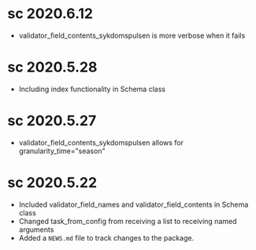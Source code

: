 # sc 2020.6.12

* validator_field_contents_sykdomspulsen is more verbose when it fails

# sc 2020.5.28

* Including index functionality in Schema class

# sc 2020.5.27

* validator_field_contents_sykdomspulsen allows for granularity_time="season"

# sc 2020.5.22

* Included validator_field_names and validator_field_contents in Schema class
* Changed task_from_config from receiving a list to receiving named arguments
* Added a `NEWS.md` file to track changes to the package.
